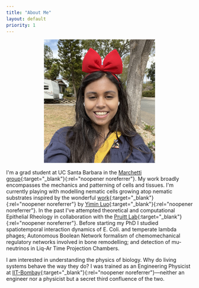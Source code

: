 ```yaml
---
title: "About Me"
layout: default
priority: 1
---
```


<div id="img-container" style="text-align:center;">
        <img src="/assets/intro_photo.jpeg" alt="Image of the website author in a blue dress and red headband." width="300">
    </div>

I'm a grad student at UC Santa Barbara in the [Marchetti 
group](https://marchetti.physics.ucsb.edu){:target="_blank"}{:rel="noopener 
noreferrer"}. My work broadly encompasses the mechanics and patterning of cells and tissues. I'm currently playing with modelling nematic cells growing atop nematic substrates inspired by the wonderful [work](http://doi.org/10.1098/rsif.2023.0160){:target="_blank"}{:rel="noopener
noreferrer"} by [Yimin Luo](https://luogroup.research.yale.edu){:target="_blank"}{:rel="noopener 
noreferrer"}. In the past I've attempted theoretical and computational Epithelial Rheology in collaboration with the [Pruitt 
Lab](https://pruittlab.engineering.ucsb.edu){:target="_blank"}{:rel="noopener noreferrer"}. Before starting my PhD I studied spatiotemporal interaction 
dynamics of E. Coli. and temperate lambda phages; Autonomous Boolean Network formalism of chemomechanical regulatory networks involved in 
bone remodelling; and detection of mu-neutrinos in Liq-Ar Time Projection Chambers.

I am interested in understanding the physics of biology. Why do living systems behave the way they do? I was trained as an Engineering Physicist 
at [IIT-Bombay](https://www.phy.iitb.ac.in/){:target="_blank"}{:rel="noopener
noreferrer"}—neither an engineer nor a physicist but a secret third confluence of the two.